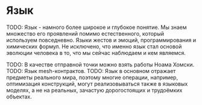 # Язык

TODO: Язык - намного более широкое и глубокое понятие. Мы знаем множество его
проявлений помимо естественного, который используем повседневно. Языки
жестов и эмоций, программирования и химических формул. Не исключено, что именно
язык стал основой эволюции человека в то, что мы сейчас наблюдаем и кем
являемся.

TODO: В качестве отправной точки можно взять работы Ноама Хомски.
TODO: Язык mesh-контрактов.
TODO: Язык в основном отражает предметы реального мира, поэтому многие операции,
например, оптимизация конструкций, могут реализовываться также в языковых
моделях, а не на реальных, зачастую дорогостоящих и трудоёмких объектах.
